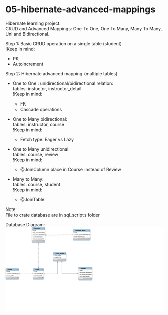 # 05-hibernate-advanced-mappings
Hibernate learning project.  
CRUD and Advanced Mappings: One To One, One To Many,  Many To Many, Uni and Bidirectional.

Step 1: Basic CRUD operation on a single table (student)  
!Keep in mind:  
  - PK 
  - Autoincrement

Step 2: Hibernate advanced mapping (multiple tables)  
  - One to One : unidirectional/bidirectional relation:  
  tables: instuctor, instructor_detail  
  !Keep in mind:  
      - FK 
      - Cascade operations
  - One to Many	bidirectional:  
  tables: instructor, course  
  !Keep in mind:  
      - Fetch type: Eager vs Lazy 

  - One to Many  unidirectional:  
  tables: course, review  
  !Keep in mind:  
      - @JoinColumn place in Course instead of Review

  - Many to Many:  
  tables: course, student  
  !Keep in mind:  
      - @JoinTable


Note:  
File to crate database are in sql_scripts folder

Database Diagram:  
![Database Diagram:](sql-scripts/create-hb-advances-mappings-db.png)

